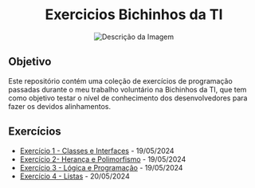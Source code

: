 

<h1 align="center">Exercicios Bichinhos da TI</h1>

<p align="center">
  <img src="https://avatars.githubusercontent.com/u/154103564?s=200&v=4" alt="Descrição da Imagem">
</p>

## Objetivo

Este repositório contém uma coleção de exercícios de programação passadas durante o meu trabalho voluntário na Bichinhos da TI, que tem como objetivo testar o nível de conhecimento dos desenvolvedores para fazer os devidos alinhamentos.

## Exercícios

 - [Exercício 1 - Classes e Interfaces](./ex_classes_interfaces) - 19/05/2024
 - [Exercício 2-  Herança e Polimorfismo](./ex_heranca_polimorfismo) - 19/05/2024
 - [Exercício 3 - Lógica e Programação](./ex_logica_algoritmos) - 19/05/2024
 - [Exercício 4 - Listas](./ex_listas) - 20/05/2024
